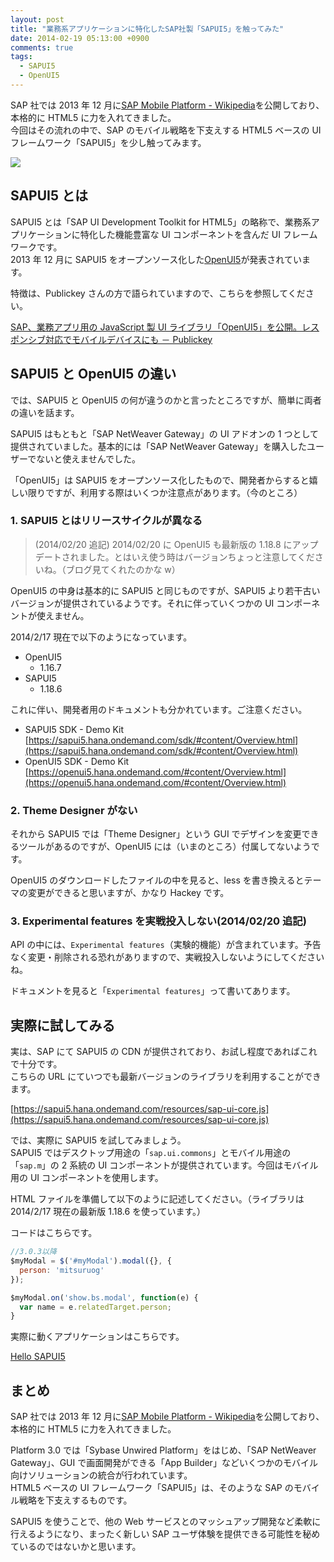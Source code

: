 ```yaml
---
layout: post
title: "業務系アプリケーションに特化したSAP社製「SAPUI5」を触ってみた"
date: 2014-02-19 05:13:00 +0900
comments: true
tags:
  - SAPUI5
  - OpenUI5
---
```


SAP 社では 2013 年 12 月に[SAP Mobile Platform \- Wikipedia](https://en.wikipedia.org/wiki/SAP_Mobile_Platform)を公開しており、本格的に HTML5 に力を入れてきました。  
今回はその流れの中で、SAP のモバイル戦略を下支えする HTML5 ベースの UI フレームワーク「SAPUI5」を少し触ってみます。

<!-- more -->

![](https://s3-ap-northeast-1.amazonaws.com/blog-mitsuruog/images/2014/Shopping_Cart.png)

## SAPUI5 とは

SAPUI5 とは「SAP UI Development Toolkit for HTML5」の略称で、業務系アプリケーションに特化した機能豊富な UI コンポーネントを含んだ UI フレームワークです。  
2013 年 12 月に SAPUI5 をオープンソース化した[OpenUI5](https://openui5.org/)が発表されています。

特徴は、Publickey さんの方で語られていますので、こちらを参照してください。

[SAP、業務アプリ用の JavaScript 製 UI ライブラリ「OpenUI5」を公開。レスポンシブ対応でモバイルデバイスにも － Publickey](https://www.publickey1.jp/blog/13/sapjavascriptuiopenui5.html)

## SAPUI5 と OpenUI5 の違い

では、SAPUI5 と OpenUI5 の何が違うのかと言ったところですが、簡単に両者の違いを話ます。

SAPUI5 はもともと「SAP NetWeaver Gateway」の UI アドオンの 1 つとして提供されていました。基本的には「SAP NetWeaver Gateway」を購入したユーザーでないと使えませんでした。

「OpenUI5」は SAPUI5 をオープンソース化したもので、開発者からすると嬉しい限りですが、利用する際はいくつか注意点があります。（今のところ）

### 1. SAPUI5 とはリリースサイクルが異なる

> (2014/02/20 追記) 2014/02/20 に OpenUI5 も最新版の 1.18.8 にアップデートされました。とはいえ使う時はバージョンちょっと注意してくださいね。（ブログ見てくれたのかな w）

OpenUI5 の中身は基本的に SAPUI5 と同じものですが、SAPUI5 より若干古いバージョンが提供されているようです。それに伴っていくつかの UI コンポーネントが使えません。

2014/2/17 現在で以下のようになっています。

- OpenUI5
  - 1.16.7
- SAPUI5
  - 1.18.6

これに伴い、開発者用のドキュメントも分かれています。ご注意ください。

- SAPUI5 SDK - Demo Kit
  [https://sapui5.hana.ondemand.com/sdk/#content/Overview.html](https://sapui5.hana.ondemand.com/sdk/#content/Overview.html)
- OpenUI5 SDK - Demo Kit
  [https://openui5.hana.ondemand.com/#content/Overview.html](https://openui5.hana.ondemand.com/#content/Overview.html)

### 2. Theme Designer がない

それから SAPUI5 では「Theme Designer」という GUI でデザインを変更できるツールがあるのですが、OpenUI5 には（いまのところ）付属してないようです。

OpenUI5 のダウンロードしたファイルの中を見ると、less を書き換えるとテーマの変更ができると思いますが、かなり Hackey です。

### 3. Experimental features を実戦投入しない(2014/02/20 追記)

API の中には、`Experimental features`（実験的機能）が含まれています。予告なく変更・削除される恐れがありますので、実戦投入しないようにしてくださいね。

ドキュメントを見ると「`Experimental features`」って書いてあります。

## 実際に試してみる

実は、SAP にて SAPUI5 の CDN が提供されており、お試し程度であればこれで十分です。  
こちらの URL にていつでも最新バージョンのライブラリを利用することができます。

[https://sapui5.hana.ondemand.com/resources/sap-ui-core.js](https://sapui5.hana.ondemand.com/resources/sap-ui-core.js)

では、実際に SAPUI5 を試してみましょう。  
SAPUI5 ではデスクトップ用途の「`sap.ui.commons`」とモバイル用途の「`sap.m`」の 2 系統の UI コンポーネントが提供されています。今回はモバイル用の UI コンポーネントを使用します。

HTML ファイルを準備して以下のように記述してください。（ライブラリは 2014/2/17 現在の最新版 1.18.6 を使っています。）

コードはこちらです。

```js
//3.0.3以降
$myModal = $('#myModal').modal({}, {
  person: 'mitsuruog'
});

$myModal.on('show.bs.modal', function(e) {
  var name = e.relatedTarget.person;
}
```

実際に動くアプリケーションはこちらです。

[Hello SAPUI5](https://jsbin.com/gur)

## まとめ

SAP 社では 2013 年 12 月に[SAP Mobile Platform \- Wikipedia](https://en.wikipedia.org/wiki/SAP_Mobile_Platform)を公開しており、本格的に HTML5 に力を入れてきました。

Platform 3.0 では「Sybase Unwired Platform」をはじめ、「SAP NetWeaver Gateway」、GUI で画面開発ができる「App Builder」などいくつかのモバイル向けソリューションの統合が行われています。  
HTML5 ベースの UI フレームワーク「SAPUI5」は、そのような SAP のモバイル戦略を下支えするものです。

SAPUI5 を使うことで、他の Web サービスとのマッシュアップ開発など柔軟に行えるようになり、まったく新しい SAP ユーザ体験を提供できる可能性を秘めているのではないかと思います。
